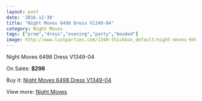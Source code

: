 ```yaml
---
layout: post
date: '2016-12-30'
title: "Night Moves 6498 Dress V1349-04"
category: Night Moves
tags: ["prom","dress","evening","party","beaded"]
image: http://www.lustparties.com/1340-thickbox_default/night-moves-6498-dress-v1349-04.jpg
---
```

Night Moves 6498 Dress V1349-04

On Sales: **$298**
<a href="https://www.lustparties.com/en/night-moves/430-night-moves-6498-dress-v1349-04.html"><amp-img layout="responsive" width="600" height="600" src="//www.lustparties.com/1340-thickbox_default/night-moves-6498-dress-v1349-04.jpg" alt="Night Moves 6498 Dress V1349-04 0" /></a>
<a href="https://www.lustparties.com/en/night-moves/430-night-moves-6498-dress-v1349-04.html"><amp-img layout="responsive" width="600" height="600" src="//www.lustparties.com/1341-thickbox_default/night-moves-6498-dress-v1349-04.jpg" alt="Night Moves 6498 Dress V1349-04 1" /></a>
<a href="https://www.lustparties.com/en/night-moves/430-night-moves-6498-dress-v1349-04.html"><amp-img layout="responsive" width="600" height="600" src="//www.lustparties.com/1342-thickbox_default/night-moves-6498-dress-v1349-04.jpg" alt="Night Moves 6498 Dress V1349-04 2" /></a>

Buy it: [Night Moves 6498 Dress V1349-04](https://www.lustparties.com/en/night-moves/430-night-moves-6498-dress-v1349-04.html "Night Moves 6498 Dress V1349-04")

View more: [Night Moves](https://www.lustparties.com/en/3-night-moves "Night Moves")